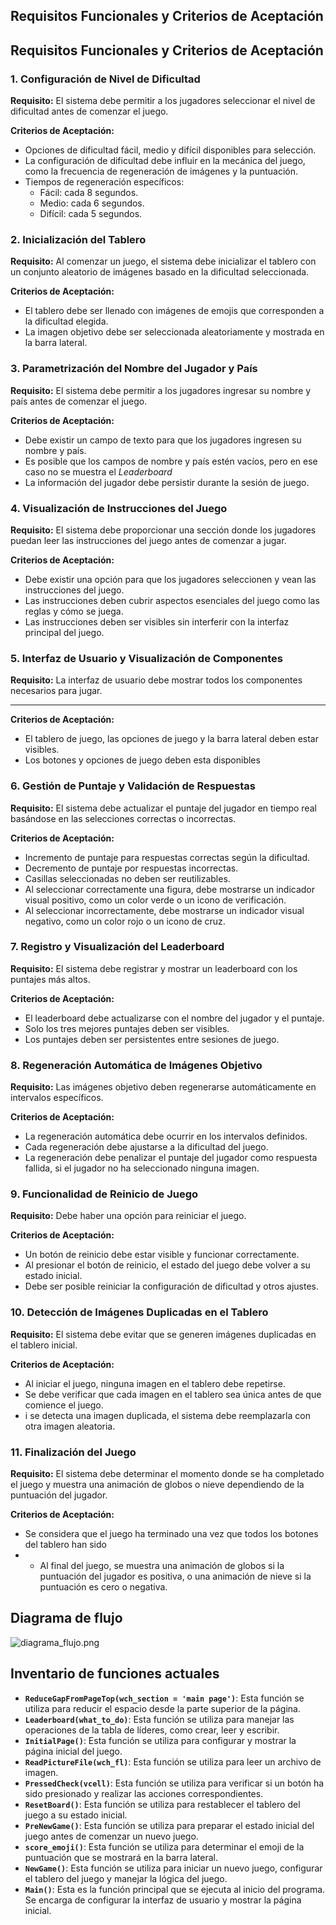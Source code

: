 ## Requisitos Funcionales y Criterios de Aceptación
## Requisitos Funcionales y Criterios de Aceptación
### 1. Configuración de Nivel de Dificultad
**Requisito:** El sistema debe permitir a los jugadores seleccionar el nivel de dificultad antes de comenzar el juego.

**Criterios de Aceptación:**
- Opciones de dificultad fácil, medio y difícil disponibles para selección.
- La configuración de dificultad debe influir en la mecánica del juego, como la frecuencia de regeneración de imágenes y la puntuación.
- Tiempos de regeneración específicos:
  - Fácil: cada 8 segundos.
  - Medio: cada 6 segundos.
  - Difícil: cada 5 segundos.

### 2. Inicialización del Tablero
**Requisito:** Al comenzar un juego, el sistema debe inicializar el tablero con un conjunto aleatorio de imágenes basado en la dificultad seleccionada.

**Criterios de Aceptación:**
- El tablero debe ser llenado con imágenes de emojis que corresponden a la dificultad elegida.
- La imagen objetivo debe ser seleccionada aleatoriamente y mostrada en la barra lateral.

### 3. Parametrización del Nombre del Jugador y País
**Requisito:** El sistema debe permitir a los jugadores ingresar su nombre y país antes de comenzar el juego.

**Criterios de Aceptación:**
- Debe existir un campo de texto para que los jugadores ingresen su nombre y país.
- Es posible que los campos de nombre y país estén vacíos, pero en ese caso no se muestra el _Leaderboard_
- La información del jugador debe persistir durante la sesión de juego.

### 4. Visualización de Instrucciones del Juego
**Requisito:** El sistema debe proporcionar una sección donde los jugadores puedan leer las instrucciones del juego antes de comenzar a jugar.

**Criterios de Aceptación:**
- Debe existir una opción para que los jugadores seleccionen y vean las instrucciones del juego.
- Las instrucciones deben cubrir aspectos esenciales del juego como las reglas y cómo se juega.
- Las instrucciones deben ser visibles sin interferir con la interfaz principal del juego.

### 5. Interfaz de Usuario y Visualización de Componentes
**Requisito:** La interfaz de usuario debe mostrar todos los componentes necesarios para jugar.
****
**Criterios de Aceptación:**
- El tablero de juego, las opciones de juego y la barra lateral deben estar visibles.
- Los botones y opciones de juego deben esta disponibles

### 6. Gestión de Puntaje y Validación de Respuestas
**Requisito:** El sistema debe actualizar el puntaje del jugador en tiempo real basándose en las selecciones correctas o incorrectas.

**Criterios de Aceptación:**
- Incremento de puntaje para respuestas correctas según la dificultad.
- Decremento de puntaje por respuestas incorrectas.
- Casillas seleccionadas no deben ser reutilizables.
- Al seleccionar correctamente una figura, debe mostrarse un indicador visual positivo, como un color verde o un icono de verificación.
- Al seleccionar incorrectamente, debe mostrarse un indicador visual negativo, como un color rojo o un icono de cruz.

### 7. Registro y Visualización del Leaderboard
**Requisito:** El sistema debe registrar y mostrar un leaderboard con los puntajes más altos.

**Criterios de Aceptación:**
- El leaderboard debe actualizarse con el nombre del jugador y el puntaje.
- Solo los tres mejores puntajes deben ser visibles.
- Los puntajes deben ser persistentes entre sesiones de juego.

### 8. Regeneración Automática de Imágenes Objetivo
**Requisito:** Las imágenes objetivo deben regenerarse automáticamente en intervalos específicos.

**Criterios de Aceptación:**
- La regeneración automática debe ocurrir en los intervalos definidos.
- Cada regeneración debe ajustarse a la dificultad del juego.
- La regeneración debe penalizar el puntaje del jugador como respuesta fallida, si el jugador no ha seleccionado ninguna imagen.

### 9. Funcionalidad de Reinicio de Juego
**Requisito:** Debe haber una opción para reiniciar el juego.

**Criterios de Aceptación:**
- Un botón de reinicio debe estar visible y funcionar correctamente.
- Al presionar el botón de reinicio, el estado del juego debe volver a su estado inicial.
- Debe ser posible reiniciar la configuración de dificultad y otros ajustes.

### 10. Detección de Imágenes Duplicadas en el Tablero
**Requisito:** El sistema debe evitar que se generen imágenes duplicadas en el tablero inicial.

**Criterios de Aceptación:**
- Al iniciar el juego, ninguna imagen en el tablero debe repetirse.
- Se debe verificar que cada imagen en el tablero sea única antes de que comience el juego.
- i se detecta una imagen duplicada, el sistema debe reemplazarla con otra imagen aleatoria.

### 11. Finalización del Juego
**Requisito:** El sistema debe determinar el momento donde se ha completado el juego y muestra una animación de globos o nieve dependiendo de la puntuación del jugador.

**Criterios de Aceptación:**
- Se considera que el juego ha terminado una vez que todos los botones del tablero han sido
- - Al final del juego, se muestra una animación de globos si la puntuación del jugador es positiva, o una animación de nieve si la puntuación es cero o negativa.  

## Diagrama de flujo
![diagrama_flujo.png](img%2Fdiagrama_flujo.png)

## Inventario de funciones actuales
- **`ReduceGapFromPageTop(wch_section = 'main page')`**: Esta función se utiliza para reducir el espacio desde la parte superior de la página.
- **`Leaderboard(what_to_do)`**: Esta función se utiliza para manejar las operaciones de la tabla de líderes, como crear, leer y escribir.
- **`InitialPage()`**: Esta función se utiliza para configurar y mostrar la página inicial del juego.
- **`ReadPictureFile(wch_fl)`**: Esta función se utiliza para leer un archivo de imagen.
- **`PressedCheck(vcell)`**: Esta función se utiliza para verificar si un botón ha sido presionado y realizar las acciones correspondientes.
- **`ResetBoard()`**: Esta función se utiliza para restablecer el tablero del juego a su estado inicial.
- **`PreNewGame()`**: Esta función se utiliza para preparar el estado inicial del juego antes de comenzar un nuevo juego.
- **`score_emoji()`**: Esta función se utiliza para determinar el emoji de la puntuación que se mostrará en la barra lateral.
- **`NewGame()`**: Esta función se utiliza para iniciar un nuevo juego, configurar el tablero del juego y manejar la lógica del juego.
- **`Main()`**: Esta es la función principal que se ejecuta al inicio del programa. Se encarga de configurar la interfaz de usuario y mostrar la página inicial.
